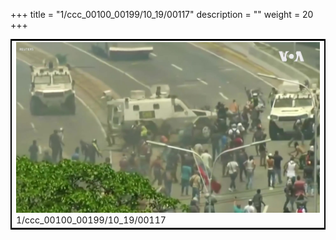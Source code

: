 +++
title = "1/ccc_00100_00199/10_19/00117"
description = ""
weight = 20
+++

<table style="border:2px solid black;max-width:800px;max-height:800px;" 
><tr><td>
<img class="center-fit-jpg"
src="/jpg_/aaa_20190430_NxaOmWaI8sI_00116.jpg">
1/ccc_00100_00199/10_19/00117
</img></td></tr></table>
